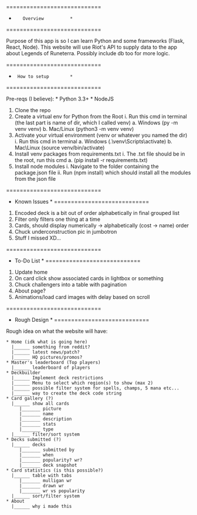 ============================
*        Overview          *
============================

Purpose of this app is so I 
can learn Python and some 
frameworks (Flask, React, Node). 
This website will use Riot's
API to supply data to the app
about Legends of Runeterra. 
Possibly include db too for more
logic.

============================
*      How to setup        *
============================

Pre-reqs (I believe):
	* Python 3.3+
	* NodeJS

1. Clone the repo
2. Create a virtual env for Python from the Root
	i. Run this cmd in terminal (the last part is name of dir, which I called venv)
		a. Windows (py -m venv venv) 
		b. Mac/Linux (python3 -m venv venv) 
3. Activate your virtual environment (venv or whatever you named the dir)
	i. Run this cmd in terminal
		a. Windows (.\venv\Scripts\activate)
		b. Mac\Linux (source venv/bin/activate)
4. Install venv packages from requirements.txt
	i. The .txt file should be in the root, run this cmd
		a. (pip install -r requirements.txt)
5. Install node modules
	i. Navigate to the folder containing the package.json file
	ii. Run (npm install) which should install all the modules from the json file

============================
*	 Known Issues	   *
============================

1. Encoded deck is a bit out of order alphabetically in final grouped list
2. Filter only filters one thing at a time
3. Cards, should display numerically -> alphabetically (cost -> name) order
4. Chuck underconstruction pic in jumbotron
5. Stuff I missed XD...

============================
*	To-Do List	   *
============================

1. Update home
2. On card click show associated cards in lightbox or something
3. Chuck challengers into a table with pagination
4. About page?
5. Animations/load card images with delay based on scroll

============================
* 	Rough Design       *
============================

Rough idea on what the website will have:

	* Home (idk what is going here)
	  |______ something from reddit?
	  |______ latest news/patch?
  	  |______ HQ pictures/promos?
	* Master's leaderboard (Top players)
	  |______ leaderboard of players
	* Deckbuilder
	  |______ Implement deck restrictions
	  |______ Menu to select which region(s) to show (max 2)
	  |______ possible filter system for spells, champs, 5 mana etc...
	  |______ way to create the deck code string
	* Card gallery (?)
	  |______ show all cards
		 |_______ picture
		 |_______ name
		 |_______ description
		 |_______ stats
		 |_______ type
	  |______ filter/sort system
	* Decks submitted (?)
	  |______ decks
		 |_______ submitted by
		 |_______ when
		 |_______ popularity? wr?
		 |_______ deck snapshot
	* Card statistics (is this possible?)
	  |______ table with tabs
		 |_______ mulligan wr
		 |_______ drawn wr
		 |_______ wr vs popularity
	  |______ sort/filter system
	* About
	  |______ why i made this
